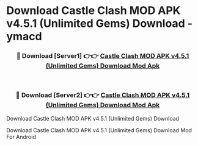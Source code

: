 # Download Castle Clash MOD APK v4.5.1 (Unlimited Gems) Download - ymacd


<div align="center">
<h3>🔴 Download [Server1] 👉👉 <a href="https://apk-comot.site?title=Castle_Clash_MOD_APK_v4.5.1_(Unlimited_Gems)_Download">Castle Clash MOD APK v4.5.1 (Unlimited Gems) Download Mod Apk</a></h3><br>
<h3>🔴 Download [Server2] 👉👉 <a href="https://apk-comot.site?title=Castle_Clash_MOD_APK_v4.5.1_(Unlimited_Gems)_Download">Castle Clash MOD APK v4.5.1 (Unlimited Gems) Download Mod Apk</a></h3>
</div>



Download Castle Clash MOD APK v4.5.1 (Unlimited Gems) Download 

Download Castle Clash MOD APK v4.5.1 (Unlimited Gems) Download Mod For Android